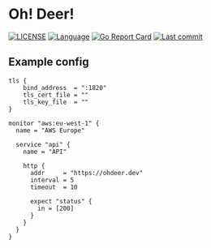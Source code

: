 # Oh! Deer!

[![LICENSE](https://img.shields.io/github/license/qbart/ohdeer)](https://github.com/qbart/ohdeer/blob/master/LICENSE)
[![Language](https://img.shields.io/badge/Language-Go-blue.svg)](https://golang.org/)
[![Go Report Card](https://goreportcard.com/badge/github.com/qbart/ohdeer)](https://goreportcard.com/report/github.com/qbart/ohdeer)
[![Last commit](https://img.shields.io/github/last-commit/qbart/ohdeer)](https://github.com/qbart/ohdeer/commits/master)

## Example config

```hcl
tls {
    bind_address  = ":1820"
    tls_cert_file = ""
    tls_key_file  = ""
}

monitor "aws:eu-west-1" {
  name = "AWS Europe"

  service "api" {
    name = "API"

    http {
      addr     = "https://ohdeer.dev"
      interval = 5
      timeout  = 10

      expect "status" {
        in = [200]
      }
    }
  }
}
```
